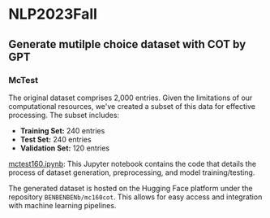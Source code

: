 # NLP2023Fall

## Generate mutilple choice dataset with COT by GPT
### McTest
The original dataset comprises 2,000 entries. Given the limitations of our computational resources, we've created a subset of this data for effective processing. The subset includes:

- **Training Set:** 240 entries
- **Test Set:** 240 entries
- **Validation Set:** 120 entries

[mctest160.ipynb](.gpt-multiple-choice-cot-dataset-generator/mctest160/mctest160.ipynb): This Jupyter notebook contains the code that details the process of dataset generation, preprocessing, and model training/testing.

The generated dataset is hosted on the Hugging Face platform under the repository `BENBENBENb/mc160cot`. This allows for easy access and integration with machine learning pipelines.
